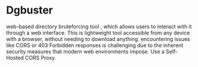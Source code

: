 # Dgbuster
web-based directory bruteforcing tool , which allows users to interact with it through a web interface. This is lightweight tool accessible from any device with a browser, without needing to download anything. 
encountering issues like CORS or 403 Forbidden responses is challenging due to the inherent security measures that modern web environments impose.
Use a Self-Hosted CORS Proxy.
